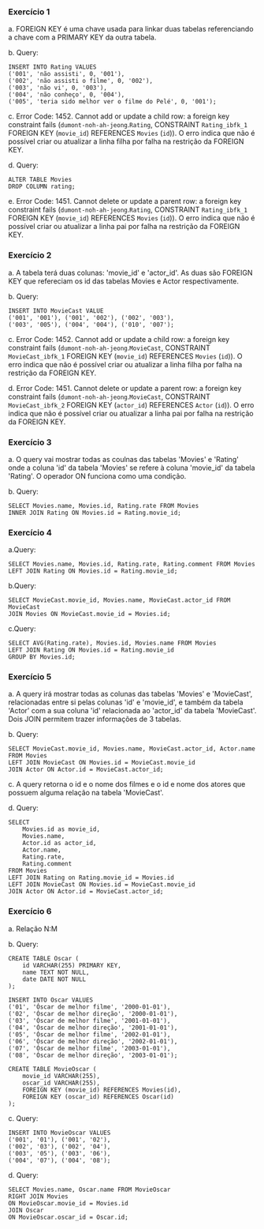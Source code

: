 ### Exercício 1
a. FOREIGN KEY é uma chave usada para linkar duas tabelas referenciando a chave com a PRIMARY KEY da outra tabela.

b. Query:
```
INSERT INTO Rating VALUES
('001', 'não assisti', 0, '001'),
('002', 'não assisti o filme', 0, '002'),
('003', 'não vi', 0, '003'),
('004', 'não conheço', 0, '004'),
('005', 'teria sido melhor ver o filme do Pelé', 0, '001');
```

c. Error Code: 1452. Cannot add or update a child row: a foreign key constraint fails (`dumont-noh-ah-jeong`.`Rating`, CONSTRAINT `Rating_ibfk_1` FOREIGN KEY (`movie_id`) REFERENCES `Movies` (`id`)). O erro indica que não é possível criar ou atualizar a linha filha por falha na restrição da FOREIGN KEY.

d. Query:
```
ALTER TABLE Movies
DROP COLUMN rating;
```

e. Error Code: 1451. Cannot delete or update a parent row: a foreign key constraint fails (`dumont-noh-ah-jeong`.`Rating`, CONSTRAINT `Rating_ibfk_1` FOREIGN KEY (`movie_id`) REFERENCES `Movies` (`id`)). O erro indica que não é possível criar ou atualizar a linha pai por falha na restrição da FOREIGN KEY.

### Exercício 2
a. A tabela terá duas colunas: 'movie_id' e 'actor_id'. As duas são FOREIGN KEY que refereciam os id das tabelas Movies e Actor respectivamente.

b. Query:
```
INSERT INTO MovieCast VALUE
('001', '001'), ('001', '002'), ('002', '003'),
('003', '005'), ('004', '004'), ('010', '007');
```

c. Error Code: 1452. Cannot add or update a child row: a foreign key constraint fails (`dumont-noh-ah-jeong`.`MovieCast`, CONSTRAINT `MovieCast_ibfk_1` FOREIGN KEY (`movie_id`) REFERENCES `Movies` (`id`)). O erro indica que não é possível criar ou atualizar a linha filha por falha na restrição da FOREIGN KEY.

d. Error Code: 1451. Cannot delete or update a parent row: a foreign key constraint fails (`dumont-noh-ah-jeong`.`MovieCast`, CONSTRAINT `MovieCast_ibfk_2` FOREIGN KEY (`actor_id`) REFERENCES `Actor` (`id`)). O erro indica que não é possível criar ou atualizar a linha pai por falha na restrição da FOREIGN KEY.

### Exercício 3
a. O query vai mostrar todas as coulnas das tabelas 'Movies' e 'Rating' onde a coluna 'id' da tabela 'Movies' se refere à coluna 'movie_id' da tabela 'Rating'. O operador ON funciona como uma condição.

b. Query:
```
SELECT Movies.name, Movies.id, Rating.rate FROM Movies 
INNER JOIN Rating ON Movies.id = Rating.movie_id;
```

### Exercício 4
a.Query:
```
SELECT Movies.name, Movies.id, Rating.rate, Rating.comment FROM Movies 
LEFT JOIN Rating ON Movies.id = Rating.movie_id;
```

b.Query:
```
SELECT MovieCast.movie_id, Movies.name, MovieCast.actor_id FROM MovieCast
JOIN Movies ON MovieCast.movie_id = Movies.id;
```

c.Query:
```
SELECT AVG(Rating.rate), Movies.id, Movies.name FROM Movies
LEFT JOIN Rating ON Movies.id = Rating.movie_id
GROUP BY Movies.id;
```

### Exercício 5
a. A query irá mostrar todas as colunas das tabelas 'Movies' e 'MovieCast', relacionadas entre si pelas colunas 'id' e 'movie_id', e também da tabela 'Actor' com a sua coluna 'id' relacionada ao 'actor_id' da tabela 'MovieCast'. Dois JOIN permitem trazer informações de 3 tabelas.

b. Query:
```
SELECT MovieCast.movie_id, Movies.name, MovieCast.actor_id, Actor.name FROM Movies
LEFT JOIN MovieCast ON Movies.id = MovieCast.movie_id
JOIN Actor ON Actor.id = MovieCast.actor_id;
```

c. A query retorna o id e o nome dos filmes e o id e nome dos atores que possuem alguma relação na tabela 'MovieCast'.

d. Query:
```
SELECT 
	Movies.id as movie_id, 
    Movies.name, 
    Actor.id as actor_id, 
    Actor.name, 
    Rating.rate, 
    Rating.comment 
FROM Movies
LEFT JOIN Rating on Rating.movie_id = Movies.id
LEFT JOIN MovieCast ON Movies.id = MovieCast.movie_id
JOIN Actor ON Actor.id = MovieCast.actor_id;
```

### Exercício 6
a. Relação N:M

b. Query:
```
CREATE TABLE Oscar (
	id VARCHAR(255) PRIMARY KEY,
    name TEXT NOT NULL,
    date DATE NOT NULL
);

INSERT INTO Oscar VALUES
('01', 'Óscar de melhor filme', '2000-01-01'),
('02', 'Óscar de melhor direção', '2000-01-01'),
('03', 'Óscar de melhor filme', '2001-01-01'),
('04', 'Óscar de melhor direção', '2001-01-01'),
('05', 'Óscar de melhor filme', '2002-01-01'),
('06', 'Óscar de melhor direção', '2002-01-01'),
('07', 'Óscar de melhor filme', '2003-01-01'),
('08', 'Óscar de melhor direção', '2003-01-01');

CREATE TABLE MovieOscar (
	movie_id VARCHAR(255),
	oscar_id VARCHAR(255),
    FOREIGN KEY (movie_id) REFERENCES Movies(id),
    FOREIGN KEY (oscar_id) REFERENCES Oscar(id)
);
```

c. Query:
```
INSERT INTO MovieOscar VALUES
('001', '01'), ('001', '02'),
('002', '03'), ('002', '04'),
('003', '05'), ('003', '06'),
('004', '07'), ('004', '08');
```

d. Query:
```
SELECT Movies.name, Oscar.name FROM MovieOscar
RIGHT JOIN Movies
ON MovieOscar.movie_id = Movies.id
JOIN Oscar
ON MovieOscar.oscar_id = Oscar.id;
```